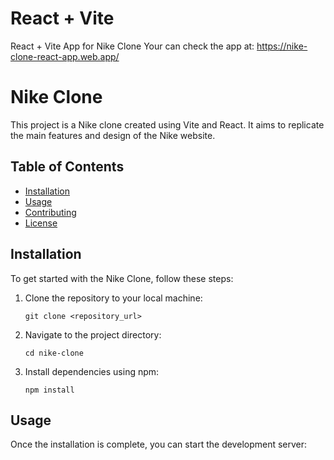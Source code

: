 # React + Vite

React + Vite App for Nike Clone 
Your can check the app at: https://nike-clone-react-app.web.app/

# Nike Clone

This project is a Nike clone created using Vite and React. It aims to replicate the main features and design of the Nike website.

## Table of Contents

- [Installation](#installation)
- [Usage](#usage)
- [Contributing](#contributing)
- [License](#license)

## Installation

To get started with the Nike Clone, follow these steps:

1. Clone the repository to your local machine:

    ```
    git clone <repository_url>
    ```

2. Navigate to the project directory:

    ```
    cd nike-clone
    ```

3. Install dependencies using npm:

    ```
    npm install
    ```

## Usage

Once the installation is complete, you can start the development server:

